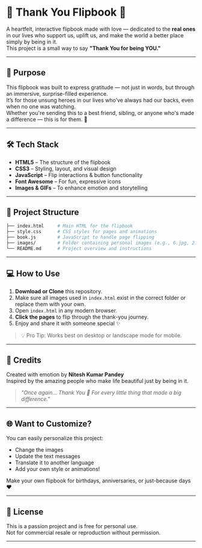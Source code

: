 # 💖 Thank You Flipbook 🌟

A heartfelt, interactive flipbook made with love — dedicated to the **real ones** in our lives who support us, uplift us, and make the world a better place simply by being in it.<br>
This project is a small way to say **"Thank You for being YOU."**

---

## 🎯 Purpose

This flipbook was built to express gratitude — not just in words, but through an immersive, surprise-filled experience.<br>
It’s for those unsung heroes in our lives who’ve always had our backs, even when no one was watching.<br>
Whether you're sending this to a best friend, sibling, or anyone who's made a difference — this is for them. 💌<br>

---

## 🛠 Tech Stack

- **HTML5** – The structure of the flipbook
- **CSS3** – Styling, layout, and visual design
- **JavaScript** – Flip interactions & button functionality
- **Font Awesome** – For fun, expressive icons
- **Images & GIFs** – To enhance emotion and storytelling

---

## 📁 Project Structure
```bash
├── index.html     # Main HTML for the flipbook
├── style.css      # CSS styles for pages and animations
├── book.js        # JavaScript to handle page flipping
├── images/        # Folder containing personal images (e.g., 6.jpg, 2.1.JPG, etc.)
└── README.md      # Project overview and instructions

```

---

## 💻 How to Use

1. **Download or Clone** this repository.
2. Make sure all images used in `index.html` exist in the correct folder or replace them with your own.
3. Open `index.html` in any modern browser.
4. **Click the pages** to flip through the thank-you journey.
5. Enjoy and share it with someone special ✨

> 💡 Pro Tip: Works best on desktop or landscape mode for mobile.

---

## 🙏 Credits

Created with emotion by **Nitesh Kumar Pandey**  
Inspired by the amazing people who make life beautiful just by being in it.

> *"Once again... Thank You 💖 For every little thing that made a big difference."*

---

## 🌐 Want to Customize?

You can easily personalize this project:
- Change the images
- Update the text messages
- Translate it to another language
- Add your own style or animations!

Make your own flipbook for birthdays, anniversaries, or just-because days ❤️

---

## 🪪 License

This is a passion project and is free for personal use.  
Not for commercial resale or reproduction without permission.

---

